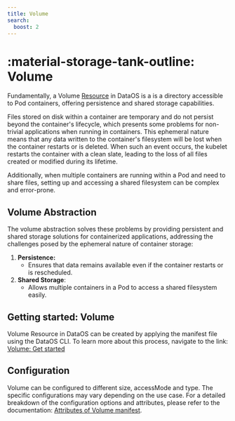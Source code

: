 ```yaml
---
title: Volume
search:
  boost: 2
---
```



# :material-storage-tank-outline: Volume

Fundamentally, a Volume [Resource](/resources/) in DataOS is a is a directory accessible to Pod containers, offering persistence and shared storage capabilities. 

Files stored on disk within a container are temporary and do not persist beyond the container's lifecycle, which presents some problems for non-trivial applications when running in containers. This ephemeral nature means that any data written to the container's filesystem will be lost when the container restarts or is deleted. When such an event occurs, the kubelet restarts the container with a clean slate, leading to the loss of all files created or modified during its lifetime. 

Additionally, when multiple containers are running within a Pod and need to share files, setting up and accessing a shared filesystem can be complex and error-prone.

## Volume Abstraction

The volume abstraction solves these problems by providing persistent and shared storage solutions for containerized applications, addressing the challenges posed by the ephemeral nature of container storage:

1. **Persistence:**
    - Ensures that data remains available even if the container restarts or is rescheduled.
2. **Shared Storage**:
    - Allows multiple containers in a Pod to access a shared filesystem easily.

<!-- 
<center>
![Worker overview](/resources/worker/worker.png)
<i>Volume Resource in DataOS</i>
</center> -->

## Getting started: Volume

Volume Resource in DataOS can be created by applying the manifest file using the DataOS CLI. To learn more about this process, navigate to the link: [Volume: Get started](/resources/volume/getting_started/)

## Configuration

Volume can be configured to different size, accessMode and type. The specific configurations may vary depending on the use case. For a detailed breakdown of the configuration options and attributes, please refer to the documentation: [Attributes of Volume manifest](/resources/volume/configuration/).

<!-- ## Recipes

Volume provides persistent and shared storage solutions for containerized applications. Below are some recipes to help you configure and utilize Volume effectively: -->

<!-- - [How to declare a Worker configuration within a Stack definition for seamless orchestration?]()
- [How to use a Worker for syncing data from Fastbase Stream to Icebase using the Fast Fun Stack?]()
- [How to orchestrate Benthos Stack using Workers for transforming Stream data?]()
- [How to use Workers as worker processes?]() -->




